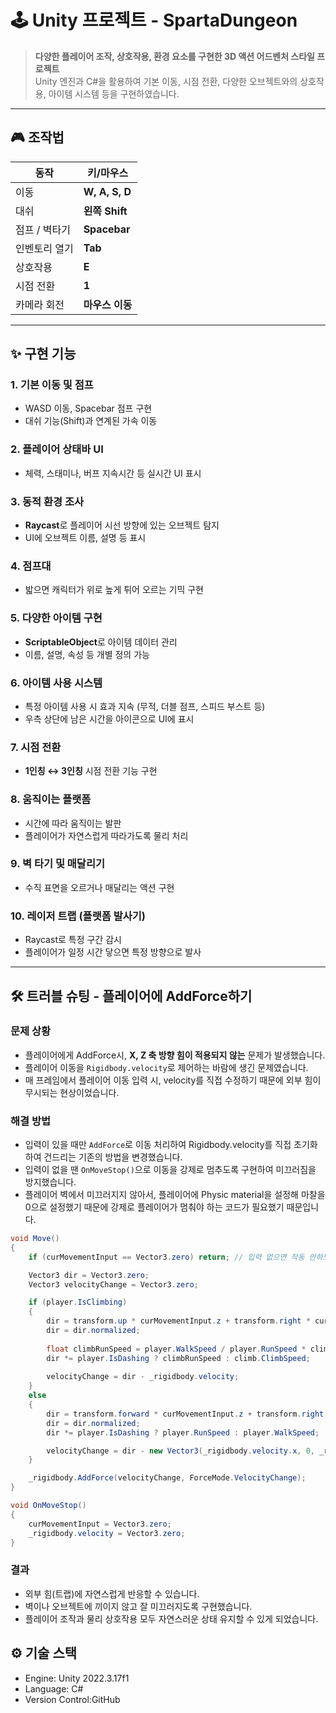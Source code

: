 # 🕹️ Unity 프로젝트 - SpartaDungeon

> **다양한 플레이어 조작, 상호작용, 환경 요소를 구현한 3D 액션 어드벤처 스타일 프로젝트**  
> Unity 엔진과 C#을 활용하여 기본 이동, 시점 전환, 다양한 오브젝트와의 상호작용, 아이템 시스템 등을 구현하였습니다.

---

## 🎮 조작법

| 동작             | 키/마우스 |
|------------------|-----------|
| 이동             | **W, A, S, D** |
| 대쉬             | **왼쪽 Shift** |
| 점프 / 벽타기    | **Spacebar** |
| 인벤토리 열기    | **Tab** |
| 상호작용         | **E** |
| 시점 전환        | **1** |
| 카메라 회전      | **마우스 이동** |

---

## ✨ 구현 기능

### 1. 기본 이동 및 점프
- WASD 이동, Spacebar 점프 구현
- 대쉬 기능(Shift)과 연계된 가속 이동

### 2. 플레이어 상태바 UI
- 체력, 스태미나, 버프 지속시간 등 실시간 UI 표시

### 3. 동적 환경 조사
- **Raycast**로 플레이어 시선 방향에 있는 오브젝트 탐지
- UI에 오브젝트 이름, 설명 등 표시

### 4. 점프대
- 밟으면 캐릭터가 위로 높게 튀어 오르는 기믹 구현

### 5. 다양한 아이템 구현
- **ScriptableObject**로 아이템 데이터 관리
- 이름, 설명, 속성 등 개별 정의 가능

### 6. 아이템 사용 시스템
- 특정 아이템 사용 시 효과 지속 (무적, 더블 점프, 스피드 부스트 등)
- 우측 상단에 남은 시간을 아이콘으로 UI에 표시

### 7. 시점 전환
- **1인칭 ↔ 3인칭** 시점 전환 기능 구현

### 8. 움직이는 플랫폼
- 시간에 따라 움직이는 발판
- 플레이어가 자연스럽게 따라가도록 물리 처리

### 9. 벽 타기 및 매달리기
- 수직 표면을 오르거나 매달리는 액션 구현

### 10. 레이저 트랩 (플랫폼 발사기)
- Raycast로 특정 구간 감시
- 플레이어가 일정 시간 닿으면 특정 방향으로 발사

---

## 🛠️ 트러블 슈팅 - 플레이어에 AddForce하기

### 문제 상황
- 플레이어에게 AddForce시, **X, Z 축 방향 힘이 적용되지 않는** 문제가 발생했습니다. 
- 플레이어 이동을 `Rigidbody.velocity`로 제어하는 바람에 생긴 문제였습니다.
- 매 프레임에서 플레이어 이동 입력 시, velocity를 직접 수정하기 때문에 외부 힘이 무시되는 현상이었습니다.

### 해결 방법
- 입력이 있을 때만 `AddForce`로 이동 처리하여 Rigidbody.velocity를 직접 초기화하여 건드리는 기존의 방법을 변경했습니다.
- 입력이 없을 땐 `OnMoveStop()`으로 이동을 강제로 멈추도록 구현하여 미끄러짐을 방지했습니다.
- 플레이어 벽에서 미끄러지지 않아서, 플레이어에 Physic material을 설정해 마찰을 0으로 설정했기 때문에 강제로 플레이어가 멈춰야 하는 코드가 필요했기 때문입니다.

```csharp
void Move()
{
    if (curMovementInput == Vector3.zero) return; // 입력 없으면 작동 안하도록

    Vector3 dir = Vector3.zero;
    Vector3 velocityChange = Vector3.zero;

    if (player.IsClimbing)
    {
        dir = transform.up * curMovementInput.z + transform.right * curMovementInput.x;
        dir = dir.normalized;
        
        float climbRunSpeed = player.WalkSpeed / player.RunSpeed * climb.ClimbSpeed;
        dir *= player.IsDashing ? climbRunSpeed : climb.ClimbSpeed;
        
        velocityChange = dir - _rigidbody.velocity;
    }
    else
    {
        dir = transform.forward * curMovementInput.z + transform.right * curMovementInput.x;
        dir = dir.normalized;
        dir *= player.IsDashing ? player.RunSpeed : player.WalkSpeed;

        velocityChange = dir - new Vector3(_rigidbody.velocity.x, 0, _rigidbody.velocity.z);
    }

    _rigidbody.AddForce(velocityChange, ForceMode.VelocityChange);
}

void OnMoveStop()
{
    curMovementInput = Vector3.zero;
    _rigidbody.velocity = Vector3.zero;
}
```

### 결과
- 외부 힘(트랩)에 자연스럽게 반응할 수 있습니다.
- 벽이나 오브젝트에 끼이지 않고 잘 미끄러지도록 구현했습니다.
- 플레이어 조작과 물리 상호작용 모두 자연스러운 상태 유지할 수 있게 되었습니다.

## ⚙️ 기술 스택
- Engine: Unity 2022.3.17f1
- Language: C#
- Version Control:GitHub
